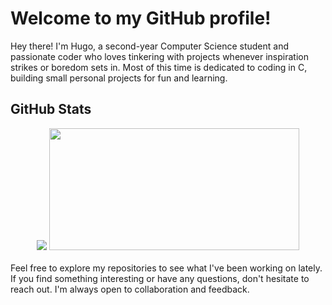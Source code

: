 # Welcome to my GitHub profile!

Hey there! I'm Hugo, a second-year Computer Science student and passionate coder who loves tinkering with projects whenever inspiration strikes or boredom sets in. Most of this time is dedicated to coding in C, building small personal projects for fun and learning.

## GitHub Stats

<div align="center">

  <img src="https://github-readme-stats.vercel.app/api?username=hugo-russeil&theme=dark&show_icons=true">
  <img src="https://github-readme-stats.vercel.app/api/top-langs/?username=hugo-russeil&layout=compact&theme=dark" width="400" height="195">

</div>
<br/>
Feel free to explore my repositories to see what I've been working on lately. If you find something interesting or have any questions, don't hesitate to reach out. I'm always open to collaboration and feedback.
